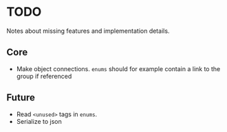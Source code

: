 
# TODO

Notes about missing features and implementation details.

## Core

* Make object connections. `enums` should for example contain a link to the group if referenced

## Future

* Read `<unused>` tags in `enums`.
* Serialize to json
